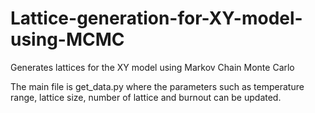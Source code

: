 # Lattice-generation-for-XY-model-using-MCMC
Generates lattices for the XY model using Markov Chain Monte Carlo

The main file is get_data.py where the parameters such as temperature range, lattice size, number of lattice and burnout can be updated.
